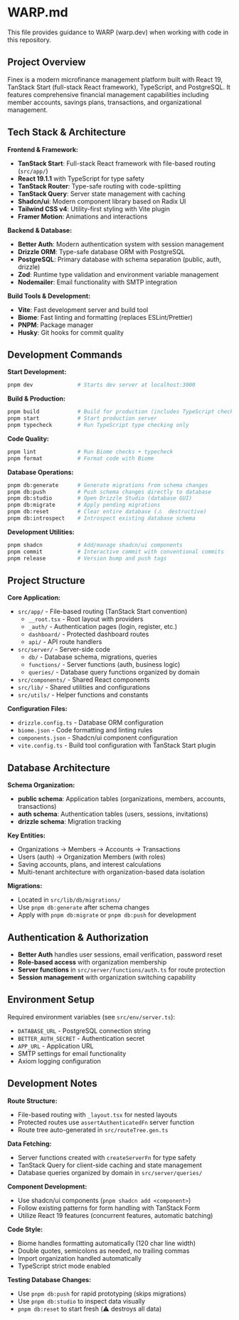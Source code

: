# WARP.md

This file provides guidance to WARP (warp.dev) when working with code in this repository.

## Project Overview

Finex is a modern microfinance management platform built with React 19, TanStack Start (full-stack React framework), TypeScript, and PostgreSQL. It features comprehensive financial management capabilities including member accounts, savings plans, transactions, and organizational management.

## Tech Stack & Architecture

**Frontend & Framework:**

- **TanStack Start**: Full-stack React framework with file-based routing (`src/app/`)
- **React 19.1.1** with TypeScript for type safety
- **TanStack Router**: Type-safe routing with code-splitting
- **TanStack Query**: Server state management with caching
- **Shadcn/ui**: Modern component library based on Radix UI
- **Tailwind CSS v4**: Utility-first styling with Vite plugin
- **Framer Motion**: Animations and interactions

**Backend & Database:**

- **Better Auth**: Modern authentication system with session management
- **Drizzle ORM**: Type-safe database ORM with PostgreSQL
- **PostgreSQL**: Primary database with schema separation (public, auth, drizzle)
- **Zod**: Runtime type validation and environment variable management
- **Nodemailer**: Email functionality with SMTP integration

**Build Tools & Development:**

- **Vite**: Fast development server and build tool
- **Biome**: Fast linting and formatting (replaces ESLint/Prettier)
- **PNPM**: Package manager
- **Husky**: Git hooks for commit quality

## Development Commands

**Start Development:**

```bash
pnpm dev              # Starts dev server at localhost:3000
```

**Build & Production:**

```bash
pnpm build            # Build for production (includes TypeScript check)
pnpm start            # Start production server
pnpm typecheck        # Run TypeScript type checking only
```

**Code Quality:**

```bash
pnpm lint             # Run Biome checks + typecheck
pnpm format           # Format code with Biome
```

**Database Operations:**

```bash
pnpm db:generate      # Generate migrations from schema changes
pnpm db:push          # Push schema changes directly to database
pnpm db:studio        # Open Drizzle Studio (database GUI)
pnpm db:migrate       # Apply pending migrations
pnpm db:reset         # Clear entire database (⚠️  destructive)
pnpm db:introspect    # Introspect existing database schema
```

**Development Utilities:**

```bash
pnpm shadcn           # Add/manage shadcn/ui components
pnpm commit           # Interactive commit with conventional commits
pnpm release          # Version bump and push tags
```

## Project Structure

**Core Application:**

- `src/app/` - File-based routing (TanStack Start convention)
  - `__root.tsx` - Root layout with providers
  - `_auth/` - Authentication pages (login, register, etc.)
  - `dashboard/` - Protected dashboard routes
  - `api/` - API route handlers
- `src/server/` - Server-side code
  - `db/` - Database schema, migrations, queries
  - `functions/` - Server functions (auth, business logic)
  - `queries/` - Database query functions organized by domain
- `src/components/` - Shared React components
- `src/lib/` - Shared utilities and configurations
- `src/utils/` - Helper functions and constants

**Configuration Files:**

- `drizzle.config.ts` - Database ORM configuration
- `biome.json` - Code formatting and linting rules
- `components.json` - Shadcn/ui component configuration
- `vite.config.ts` - Build tool configuration with TanStack Start plugin

## Database Architecture

**Schema Organization:**

- **public schema**: Application tables (organizations, members, accounts, transactions)
- **auth schema**: Authentication tables (users, sessions, invitations)
- **drizzle schema**: Migration tracking

**Key Entities:**

- Organizations → Members → Accounts → Transactions
- Users (auth) → Organization Members (with roles)
- Saving accounts, plans, and interest calculations
- Multi-tenant architecture with organization-based data isolation

**Migrations:**

- Located in `src/lib/db/migrations/`
- Use `pnpm db:generate` after schema changes
- Apply with `pnpm db:migrate` or `pnpm db:push` for development

## Authentication & Authorization

- **Better Auth** handles user sessions, email verification, password reset
- **Role-based access** with organization membership
- **Server functions** in `src/server/functions/auth.ts` for route protection
- **Session management** with organization switching capability

## Environment Setup

Required environment variables (see `src/env/server.ts`):

- `DATABASE_URL` - PostgreSQL connection string
- `BETTER_AUTH_SECRET` - Authentication secret
- `APP_URL` - Application URL
- SMTP settings for email functionality
- Axiom logging configuration

## Development Notes

**Route Structure:**

- File-based routing with `_layout.tsx` for nested layouts
- Protected routes use `assertAuthenticatedFn` server function
- Route tree auto-generated in `src/routeTree.gen.ts`

**Data Fetching:**

- Server functions created with `createServerFn` for type safety
- TanStack Query for client-side caching and state management
- Database queries organized by domain in `src/server/queries/`

**Component Development:**

- Use shadcn/ui components (`pnpm shadcn add <component>`)
- Follow existing patterns for form handling with TanStack Form
- Utilize React 19 features (concurrent features, automatic batching)

**Code Style:**

- Biome handles formatting automatically (120 char line width)
- Double quotes, semicolons as needed, no trailing commas
- Import organization handled automatically
- TypeScript strict mode enabled

**Testing Database Changes:**

- Use `pnpm db:push` for rapid prototyping (skips migrations)
- Use `pnpm db:studio` to inspect data visually
- `pnpm db:reset` to start fresh (⚠️ destroys all data)
